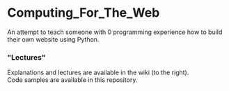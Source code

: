 # Computing_For_The_Web
An attempt to teach someone with 0 programming experience how to build their own website using Python.

### "Lectures"
Explanations and lectures are available in the wiki (to the right).  
Code samples are available in this repository.
